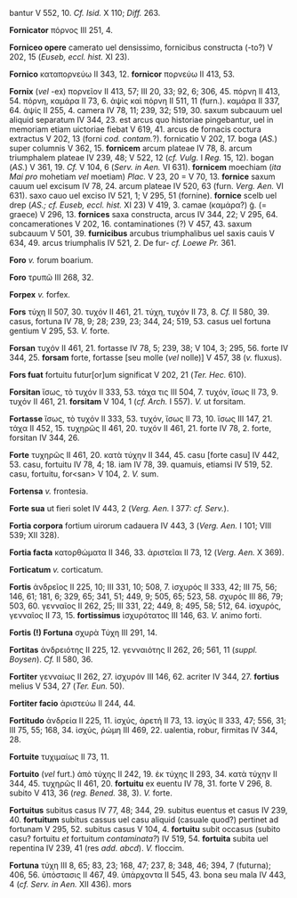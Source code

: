 bantur V 552, 10. *Cf. Isid.* X 110; *Diff.* 263.

**Fornicator** πόρνος III 251, 4.

**Forniceo opere** camerato uel densissimo, fornicibus constructa (-to?)
V 202, 15 (*Euseb, eccl. hist.* XI 23).

**Fornico** καταπορνεύω II 343, 12. **fornicor** πορνεύω II 413, 53.

**Fornix** (*vel* -ex) πορνεῖον II 413, 57; III 20, 33; 92, 6; 306, 45.
πόρνη II 413, 54. πόρνη, καμάρα II 73, 6. ἁψὶς καὶ πόρνη II 511, 11
(furn.). καμάρα II 337, 64. ἁψίς II 255, 4. camera IV 78, 11; 239, 32;
519, 30. saxum subcauum uel aliquid separatum IV 344, 23. est arcus quo
historiae pingebantur, uel in memoriam etiam uictoriae fiebat V 619, 41.
arcus de fornacis coctura extractus V 202, 13 (forni *cod. contam.*?).
fornicatio V 202, 17. boga (*AS.*) super columnis V 362, 15.
**fornicem** arcum plateae IV 78, 8. arcum triumphalem plateae IV 239,
48; V 522, 12 (*cf. Vulg.* I *Reg.* 15, 12). bogan (*AS.*) V 361, 19.
*Cf.* V 104, 6 (*Serv. in Aen.* VI 631). **fornicem** moechiam (*ita
Mai pro* mohetiam *vel* moetiam) *Plac.* V 23, 20 = V 70, 13.
**fornice** saxum cauum uel excisum IV 78, 24. arcum plateae IV 520, 63
(furn. *Verg. Aen.* VI 631). saxo cauo uel exciso IV 521, 1; V 295, 51
(fornine). **fornice** scelb uel drep (*AS.; cf. Euseb, eccl. hist.* XI
23) V 419, 3. camae (καμάρα?) g̃. (= graece) V 296, 13. **fornices** saxa
constructa, arcus IV 344, 22; V 295, 64. concamerationes V 202, 16.
contaminationes (?) V 457, 43. saxum subcauum V 501, 39. **furnicibus**
arcubus triumphalibus uel saxis cauis V 634, 49. arcus triumphalis IV
521, 2. De fur- *cf. Loewe Pr.* 361.

**Foro** *v.* forum boarium.

**Foro** τρυπῶ III 268, 32.

**Forpex** *v.* forfex.

**Fors** τύχη II 507, 30. τυχόν II 461, 21. τύχη, τυχόν II 73, 8. *Cf.*
II 580, 39. casus, fortuna IV 78, 9; 28; 239, 23; 344, 24; 519, 53.
casus uel fortuna gentium V 295, 53. *V.* forte.

**Forsan** τυχόν II 461, 21. fortasse IV 78, 5; 239, 38; V 104, 3; 295,
56. forte IV 344, 25. **forsam** forte, fortasse [seu molle (*vel*
nolle)] V 457, 38 (*v.* fluxus).

**Fors fuat** fortuitu futur[or]um significat V 202, 21 (*Ter. Hec.*
610).

**Forsitan** ἴσως, τὸ τυχόν II 333, 53. τάχα τις III 504, 7. τυχόν, ἴσως
II 73, 9. τυχόν II 461, 21. **forsitam** V 104, 1 (*cf. Arch.* I 557).
*V.* ut forsitam.

**Fortasse** ἴσως, τὸ τυχόν II 333, 53. τυχόν, ἴσως II 73, 10. ἴσως III
147, 21. τάχα II 452, 15. τυχηρῶς II 461, 20. τυχόν II 461, 21. forte IV
78, 2. forte, forsitan IV 344, 26.

**Forte** τυχηρῶς II 461, 20. κατὰ τύχην II 344, 45. casu [forte casu]
IV 442, 53. casu, fortuitu IV 78, 4; 18. iam IV 78, 39. quamuis, etiamsi
IV 519, 52. casu, fortuitu, for\<san\> V 104, 2. *V.* sum.

**Fortensa** *v.* frontesia.

**Forte sua** ut fieri solet IV 443, 2 (*Verg. Aen.* I 377: *cf.
Serv.*).

**Fortia corpora** fortium uirorum cadauera IV 443, 3 (*Verg. Aen.* I
101; VIII 539; XII 328).

**Fortia facta** κατορθώματα II 346, 33. ἀριστεῖαι II 73, 12 (*Verg.
Aen.* X 369).

**Forticatum** *v.* corticatum.

**Fortis** ἀνδρεῖος II 225, 10; III 331, 10; 508, 7. ἰσχυρός II 333, 42;
III 75, 56; 146, 61; 181, 6; 329, 65; 341, 51; 449, 9; 505, 65; 523, 58.
σχυρός III 86, 79; 503, 60. γενναῖος II 262, 25; III 331, 22; 449, 8;
495, 58; 512, 64. ἰσχυρός, γεν­ναῖος II 73, 15. **fortissimus**
ἰσχυρότατος III 146, 63. *V.* animo forti.

**Fortis (!) Fortuna** σχυρὰ Τύχη III 291, 14.

**Fortitas** ἀνδρειότης II 225, 12. γενναιότης II 262, 26; 561, 11
(*suppl. Boysen*). *Cf.* II 580, 36.

**Fortiter** γενναίως II 262, 27. ἰσχυρόν III 146, 62. acriter IV 344,
27. **fortius** melius V 534, 27 (*Ter. Eun.* 50).

**Fortiter facio** ἀριστεύω II 244, 44.

**Fortitudo** ἀνδρεία II 225, 11. ἰσχύς, ἀρετή II 73, 13. ἰσχύς II 333,
47; 556, 31; III 75, 55; 168, 34. ἰσχύς, ῥώμη III 469, 22. ualentia,
robur, firmitas IV 344, 28.

**Fortuite** τυχιμαίως II 73, 11.

**Fortuito** (*vel* furt.) ἀπὸ τύχης II 242, 19. ἐκ τύχης II 293, 34.
κατὰ τύχην II 344, 45. τυχηρῶς II 461, 20. **fortuitu** ex euentu IV 78,
31. forte V 296, 8. subito V 413, 36 (*reg. Bened.* 38, 3). *V.* forte.

**Fortuitus** subitus casus IV 77, 48; 344, 29. subitus euentus et casus
IV 239, 40. **fortuitum** subitus cassus uel casu aliquid (casuale
quod?) pertinet ad fortunam V 295, 52. subitus casus V 104, 4.
**fortuitu** subit occasus (subito casu? fortuitu *et* fortuitum
*contaminata?*) IV 519, 54. **fortuita** subita uel repentina IV 239, 41
(res *add. abcd*). *V.* floccim.

**Fortuna** τύχη III 8, 65; 83, 23; 168, 47; 237, 8; 348, 46; 394, 7
(futurna); 406, 56. ὑπόστασις II 467, 49. ὑπάρχοντα II 545, 43. bona seu
mala IV 443, 4 (*cf. Serv. in Aen.* XII 436). mors
